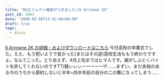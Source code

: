 ```yaml
---
title: "BGエフェクト機能がつきました＜6 Arrowne 2K"
post_id: 2963
date: "2000-03-08T13:42:00+09:00"
draft: true
tags:
  - diary
---
```



[6 Arrowne 2K の詳細・およびダウンロードはこちら](https://danmaq.com/solo2k) 今日高校の卒業式でした。ええ、もう短いようで長かった(またはその逆)高校生活ももう終わりですよ。なんてこった。とりあえず、4月上旬まではヒマ人です。親がしぶとくバイトを許してくれないのですTT)銭ぃぃぃーーーーー!!!  ……まずい、まだ余裕のある今のうちから節約しないと半年+四半年前の自分の二の舞になってしまう……
